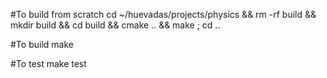 #To build from scratch
cd ~/huevadas/projects/physics && rm -rf build && mkdir build && cd build && cmake .. && make ; cd ..

#To build
make

#To test
make test